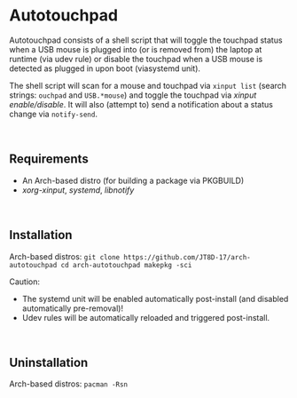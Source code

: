 # Autotouchpad

Autotouchpad consists of a shell script that will toggle the touchpad status when a USB mouse is plugged into (or is removed from) the laptop at runtime (via udev rule) or disable the touchpad when a USB mouse is detected as plugged in upon boot (viasystemd unit).

The shell script will scan for a mouse and touchpad via `xinput list` (search strings: `ouchpad` and `USB.*mouse`) and toggle the touchpad via _xinput enable/disable_. It will also (attempt to) send a notification about a status change via `notify-send`.

&nbsp;

## Requirements

- An Arch-based distro (for building a package via PKGBUILD)
- _xorg-xinput_, _systemd_, _libnotify_

&nbsp;

## Installation

Arch-based distros:
`git clone https://github.com/JT8D-17/arch-autotouchpad
cd arch-autotouchpad
makepkg -sci`

Caution:
- The systemd unit will be enabled automatically post-install (and disabled automatically pre-removal)!
- Udev rules will be automatically reloaded and triggered post-install.

&nbsp;

## Uninstallation

Arch-based distros:
`pacman -Rsn`
